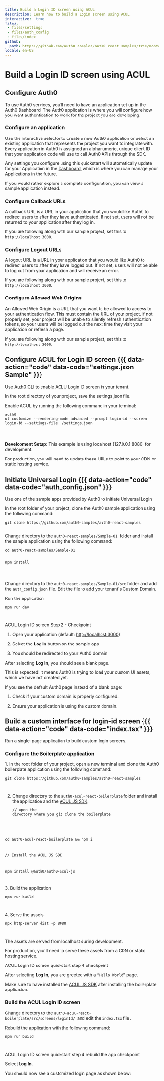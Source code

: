 ```yaml
---
title: Build a Login ID screen using ACUL
description: Learn how to build a Login screen using ACUL
interactive:  true
files:
 - files/settings
 - files/auth_config
 - files/index
github:
  path: https://github.com/auth0-samples/auth0-react-samples/tree/master/Sample-01
locale: en-US
---
```


# Build a Login ID screen using ACUL


<p></p>

## Configure Auth0


<p>To use Auth0 services, you’ll need to have an application set up in the Auth0 Dashboard. The Auth0 application is where you will configure how you want authentication to work for the project you are developing.</p><h3>Configure an application</h3><p>Use the interactive selector to create a new Auth0 application or select an existing application that represents the project you want to integrate with. Every application in Auth0 is assigned an alphanumeric, unique client ID that your application code will use to call Auth0 APIs through the SDK.</p><p>Any settings you configure using this quickstart will automatically update for your Application in the <a href="https://manage.auth0.com/#/">Dashboard</a>, which is where you can manage your Applications in the future.</p><p>If you would rather explore a complete configuration, you can view a sample application instead.</p><h3>Configure Callback URLs</h3><p>A callback URL is a URL in your application that you would like Auth0 to redirect users to after they have authenticated. If not set, users will not be returned to your application after they log in.</p><p><div class="alert-container" severity="default"><p>If you are following along with our sample project, set this to <code>http://localhost:3000</code>.</p></div></p><h3>Configure Logout URLs</h3><p>A logout URL is a URL in your application that you would like Auth0 to redirect users to after they have logged out. If not set, users will not be able to log out from your application and will receive an error.</p><p><div class="alert-container" severity="default"><p>If you are following along with our sample project, set this to <code>http://localhost:3000</code>.</p></div></p><h3>Configure Allowed Web Origins</h3><p>An Allowed Web Origin is a URL that you want to be allowed to access to your authentication flow. This must contain the URL of your project. If not properly set, your project will be unable to silently refresh authentication tokens, so your users will be logged out the next time they visit your application or refresh a page.</p><p><div class="alert-container" severity="default"><p>If you are following along with our sample project, set this to <code>http://localhost:3000</code>.</p></div></p>

## Configure ACUL for Login ID screen  {{{ data-action="code" data-code="settings.json Sample" }}}


<p>Use <a href="https://github.com/auth0/auth0-cli">Auth0 CLI</a> to enable ACLU Login ID screen in your tenant. 



In the root directory of your project, save the settings.json file.</p><p>Enable ACUL by running the following command in your terminal:</p><p><code></code><pre><code class="language-powershell">auth0 ul customize --rendering-mode advanced --prompt login-id --screen login-id --settings-file ./settings.json

</code></pre>

</p><p><div class="alert-container" severity="default"><p><b>Development Setup</b>: This example is using localhost (127.0.0.1:8080) for development. </p><p>For production, you will need to update these URLs to point to your CDN or static hosting service.</p></div></p>

## Initiate Universal Login {{{ data-action="code" data-code="auth_config.json" }}}


<p>Use one of the sample apps provided by Auth0 to initiate Universal Login</p><p>In the root folder of your project, clone the Auth0 sample application using the following command:



<pre><code class="language-powershell">git clone https://github.com/auth0-samples/auth0-react-samples

</code></pre>

</p><p>Change directory to the <code>auth0-react-samples/Sample-01 </code>folder and install the sample application using the following command:</p><p><pre><code class="language-powershell">cd auth0-react-samples/Sample-01

npm install

</code></pre>

</p><p>Change directory  to the <code>auth0-react-samples/Sample-01/src</code> folder and add the <code>auth_config.json</code> file. Edit the file to add your tenant&#39;s Custom Domain.</p><p>Run the application</p><p><pre><code class="language-powershell">npm run dev

</code></pre>

</p><p><div class="checkpoint">ACUL Login ID screen Step 2 - Checkpoint <div class="checkpoint-default"><ol><li><p>Open your application (default: <a href="http://localhost:3000/">http://localhost:3000</a>)</p></li><li><p>Select the <b>Log In</b> button on the sample app</p></li><li><p>You should be redirected to your Auth0 domain</p></li></ol><p>After selecting <b>Log In</b>, you should see a blank page. </p><p>This is expected! It means Auth0 is trying to load your custom UI assets, which we have not created yet. </p></div>

  <div class="checkpoint-success"></div>

  <div class="checkpoint-failure"><p>If you see the default Auth0 page instead of a blank page:</p><ol><li><p>Check if your custom domain is properly configured.</p></li><li><p>Ensure your application is using the custom domain.</p></li></ol><p></p></div>

  </div>

</p><p>

 </p><p>

</p><p></p>

## Build a custom interface for login-id screen {{{ data-action="code" data-code="index.tsx" }}}


<p>Run a single-page application to build custom login screens. </p><h3>Configure the Boilerplate application</h3><p>1. In the root folder of your project, open a new terminal and clone the Auth0 boilerplate application using the following command:</p><p><pre><code class="language-powershell">git clone https://github.com/auth0-samples/auth0-react-samples

</code></pre>





2. Change directory to the <code>auth0-acul-react-boilerplate</code> folder and install the application and the <a href="https://github.com/auth0/universal-login">ACUL JS SDK</a>.</p><p><pre><code class="language-javascript">// open the directory where you git clone the boilerplate

cd auth0-acul-react-boilerplate &amp;&amp; npm i

// Install the ACUL JS SDK

npm install @auth0/auth0-acul-js

</code></pre>

</p><p>3. Build the application</p><p><pre><code class="language-powershell">npm run build

</code></pre>

</p><p>4. Serve the assets</p><p><pre><code class="language-javascript">npx http-server dist -p 8080

</code></pre>

</p><p><div class="alert-container" severity="default"><p>The assets are served from localhost during development. </p><p>For production, you&#39;ll need to serve these assets from a CDN or static hosting service.</p></div></p><p><div class="checkpoint">ACUL Login ID screen quickstart step 4 checkpoint <div class="checkpoint-default"><p>After selecting <b>Log In</b>, you are greeted with a <code>“Hello World”</code> page. </p></div>

  <div class="checkpoint-success"></div>

  <div class="checkpoint-failure"><p>Make sure to have installed the <a href="https://github.com/auth0/universal-login">ACUL JS SDK</a> after installing the boilerplate application.</p></div>

  </div></p><h3>Build the ACUL Login ID screen </h3><p>Change directory to the <code>auth0-acul-react-boilerplate/src/screens/loginId/ </code>and edit the <code>index.tsx</code> file<code>.</code></p><p>Rebuild the application with the following command:</p><p><pre><code class="language-powershell">npm run build

</code></pre>

</p><p><div class="checkpoint">ACUL Login ID screen quickstart step 4 rebuild the app checkpoint <div class="checkpoint-default"><p>Select <b>Log In</b>. </p><p>You should now see a customized login page as shown below:</p><img src="//images.ctfassets.net/cdy7uua7fh8z/1RGhZSvF6omC3hH5ewzqQO/6ccb62962617d84cede8795d8ee3979d/Screenshot_2025-02-12_at_14.37.25.png" alt="" /><p></p></div>

  <div class="checkpoint-success"></div>

  <div class="checkpoint-failure"></div>

  </div></p><p></p><p></p><p><code></code></p>
